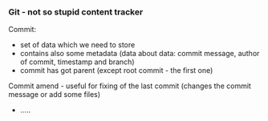 ### Git - not so stupid content tracker

Commit:
- set of data which we need to store
- contains also some metadata (data about data: commit message, author of commit, timestamp and branch)
- commit has got parent (except root commit - the first one)

Commit amend - useful for fixing of the last commit (changes the commit message or add some files)
- .....